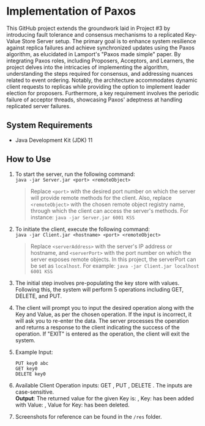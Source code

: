# Implementation of Paxos

This GitHub project extends the groundwork laid in Project #3 by introducing fault tolerance and consensus mechanisms to a replicated Key-Value Store Server setup. The primary goal is to enhance system resilience against replica failures and achieve synchronized updates using the Paxos algorithm, as elucidated in Lamport's "Paxos made simple" paper. By integrating Paxos roles, including Proposers, Acceptors, and Learners, the project delves into the intricacies of implementing the algorithm, understanding the steps required for consensus, and addressing nuances related to event ordering. Notably, the architecture accommodates dynamic client requests to replicas while providing the option to implement leader election for proposers. Furthermore, a key requirement involves the periodic failure of acceptor threads, showcasing Paxos' adeptness at handling replicated server failures.

## System Requirements

- Java Development Kit (JDK) 11

## How to Use

1. To start the server, run the following command: <br/>
   `java -jar Server.jar <port> <remoteObject>` <br/>
   > Replace `<port>` with the desired port number on which the server will provide remote methods for the client. Also, replace `<remoteObject>` with the chosen remote object registry name, through which the client can access the server's methods. For instance: `java -jar Server.jar 6001 KSS`

2. To initiate the client, execute the following command: <br/>
   `java -jar Client.jar <hostname> <port> <remoteObject>` <br/>
   > Replace `<serverAddress>` with the server's IP address or hostname, and `<serverPort>` with the port number on which the server exposes remote objects. In this project, the serverPort can be set as `localhost`. For example: `java -jar Client.jar localhost 6001 KSS`

3. The initial step involves pre-populating the key store with values. Following this, the system will perform 5 operations including GET, DELETE, and PUT.

4. The client will prompt you to input the desired operation along with the Key and Value, as per the chosen operation. If the input is incorrect, it will ask you to re-enter the data. The server processes the operation and returns a response to the client indicating the success of the operation. If "EXIT" is entered as the operation, the client will exit the system.
5. Example Input:

   `PUT key0 abc` <br/>
   `GET key0` <br/>
   `DELETE key0` <br/>

7. Available Client Operation inputs: GET <KEY>, PUT <KEY> <VALUE>, DELETE <KEY>. The inputs are case-sensitive. </br>
   **Output**: The returned value for the given Key is: <VALUE>, Key: <KEY> has been added with Value: <VALUE>, Value for Key: <KEY> has been deleted.

8. Screenshots for reference can be found in the `/res` folder.

